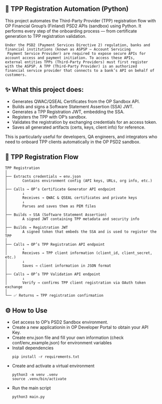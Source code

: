 ## 📌 TPP Registration Automation (Python)

This project automates the Third-Party Provider (TPP) registration flow with OP Financial Group’s (Finland) PSD2 APIs (sandbox) using Python. It performs every step of the onboarding process — from certificate generation to TPP registration validation.

```
Under the PSD2 (Payment Services Directive 2) regulation, banks and financial institutions (known as ASPSP – Account Servicing
 Payment Service Provider) are required to expose secure APIs for account access and payment initiation. To access these APIs,
external entities TPPs (Third-Party Providers) must first register with the ASPSP. A TPP (Third-Party Provider) is an authorized
financial service provider that connects to a bank’s API on behalf of customers.
```

## ✨ What this project does:

- Generates QWAC/QSEAL Certificates from the OP Sandbox API.
- Builds and signs a Software Statement Assertion (SSA) JWT.
- Generates a TPP Registration JWT, embedding the SSA.
- Registers the TPP with OP’s sandbox.
- Validates the registration by exchanging credentials for an access token.
- Saves all generated artifacts (certs, keys, client info) for reference.

 This is particularly useful for developers, QA engineers, and integrators who need to onboard TPP clients automatically in the OP PSD2 sandbox.

## 🚀 TPP Registration Flow

```text
TPP Registration
│
├── Extracts credentials → env.json
│       Contains environment config (API keys, URLs, org info, etc.)
│
├── Calls → OP’s Certificate Generator API endpoint
│       ↓
│       Receives → QWAC & QSEAL certificates and private keys
│       ↓
│       Parses and saves them as PEM files
│
├── Builds → SSA (Software Statement Assertion)
│       A signed JWT containing TPP metadata and security info
│
├── Builds → Registration JWT
│       A signed token that embeds the SSA and is used to register the TPP
│
├── Calls → OP’s TPP Registration API endpoint
│       ↓
│       Receives → TPP client information (client_id, client_secret, etc.)
│       ↓
│       Saves → client information in JSON format
│
├── Calls → OP’s TPP Validation API endpoint
│       ↓
│       Verify → confirms TPP client registration via OAuth token exchange
│
└── ✅ Returns → TPP registration confirmation
```

## ⚙️ How to Use
- Get access to OP’s PSD2 Sandbox environment.
- Create a new applicationin in OP Developer Portal to obtain your API Key.
- Create env.json file and fill your own information (check conf/env_example.json) for environment variables
- Install dependencies
  ```
  pip install -r requirements.txt
  ```
- Create and activate a virtual environment
  ```
  python3 -m venv .venv
  source .venv/bin/activate
  ```
- Run the main script
  ```
  python3 main.py
  ```

